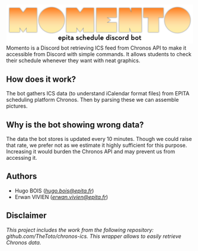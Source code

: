 ![Momento logo](/docs/momento.png)
Momento is a Discord bot retrieving ICS feed from Chronos API to make it accessible from Discord with simple commands. It allows students to check their schedule whenever they want with neat graphics.

## How does it work?
The bot gathers ICS data (to understand iCalendar format files) from EPITA scheduling platform Chronos. Then by parsing these we can assemble pictures.

## Why is the bot showing wrong data?
The data the bot stores is updated every 10 minutes. Though we could raise that rate, we prefer not as we estimate it highly sufficient for this purpose. Increasing it would burden the Chronos API and may prevent us from accessing it.

## Authors
- Hugo BOIS (*hugo.bois@epita.fr*)
- Erwan VIVIEN (*erwan.vivien@epita.fr*)

## Disclaimer
*This project includes the work from the following repository: github.com/TheToto/chronos-ics. This wrapper allows to easily retrieve Chronos data.*